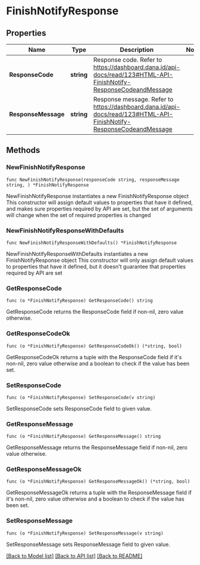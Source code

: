 # FinishNotifyResponse

## Properties

Name | Type | Description | Notes
------------ | ------------- | ------------- | -------------
**ResponseCode** | **string** | Response code. Refer to https://dashboard.dana.id/api-docs/read/123#HTML-API-FinishNotify-ResponseCodeandMessage | 
**ResponseMessage** | **string** | Response message. Refer to https://dashboard.dana.id/api-docs/read/123#HTML-API-FinishNotify-ResponseCodeandMessage | 

## Methods

### NewFinishNotifyResponse

`func NewFinishNotifyResponse(responseCode string, responseMessage string, ) *FinishNotifyResponse`

NewFinishNotifyResponse instantiates a new FinishNotifyResponse object
This constructor will assign default values to properties that have it defined,
and makes sure properties required by API are set, but the set of arguments
will change when the set of required properties is changed

### NewFinishNotifyResponseWithDefaults

`func NewFinishNotifyResponseWithDefaults() *FinishNotifyResponse`

NewFinishNotifyResponseWithDefaults instantiates a new FinishNotifyResponse object
This constructor will only assign default values to properties that have it defined,
but it doesn't guarantee that properties required by API are set

### GetResponseCode

`func (o *FinishNotifyResponse) GetResponseCode() string`

GetResponseCode returns the ResponseCode field if non-nil, zero value otherwise.

### GetResponseCodeOk

`func (o *FinishNotifyResponse) GetResponseCodeOk() (*string, bool)`

GetResponseCodeOk returns a tuple with the ResponseCode field if it's non-nil, zero value otherwise
and a boolean to check if the value has been set.

### SetResponseCode

`func (o *FinishNotifyResponse) SetResponseCode(v string)`

SetResponseCode sets ResponseCode field to given value.


### GetResponseMessage

`func (o *FinishNotifyResponse) GetResponseMessage() string`

GetResponseMessage returns the ResponseMessage field if non-nil, zero value otherwise.

### GetResponseMessageOk

`func (o *FinishNotifyResponse) GetResponseMessageOk() (*string, bool)`

GetResponseMessageOk returns a tuple with the ResponseMessage field if it's non-nil, zero value otherwise
and a boolean to check if the value has been set.

### SetResponseMessage

`func (o *FinishNotifyResponse) SetResponseMessage(v string)`

SetResponseMessage sets ResponseMessage field to given value.



[[Back to Model list]](../README.md#documentation-for-models) [[Back to API list]](../README.md#documentation-for-api-endpoints) [[Back to README]](../README.md)


